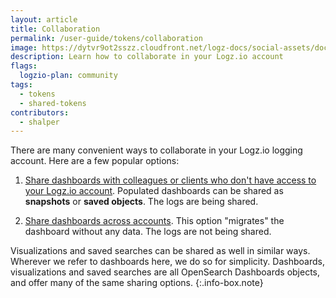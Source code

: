 ```yaml
---
layout: article
title: Collaboration
permalink: /user-guide/tokens/collaboration
image: https://dytvr9ot2sszz.cloudfront.net/logz-docs/social-assets/docs-social.jpg
description: Learn how to collaborate in your Logz.io account
flags:
  logzio-plan: community
tags:
  - tokens
  - shared-tokens
contributors:
  - shalper
---
```


There are many convenient ways to collaborate in your Logz.io logging account.
Here are a few popular options:

1. [Share dashboards with colleagues or clients who don't have access to your Logz.io account]({{site.baseurl}}/user-guide/tokens/sharing-links.html). Populated dashboards can be shared as **snapshots** or **saved objects**. The logs are being shared.

2. [Share dashboards across accounts]({{site.baseurl}}/user-guide/kibana/share-import-export). This option "migrates" the dashboard without any data. The logs are not being shared.


Visualizations and saved searches can be shared as well in similar ways. Wherever we refer to dashboards here, we do so for simplicity. Dashboards, visualizations and saved searches are all OpenSearch Dashboards objects, and offer many of the same sharing options.
{:.info-box.note}